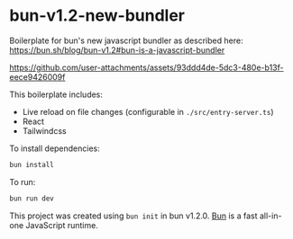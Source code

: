 # bun-v1.2-new-bundler

Boilerplate for bun's new javascript bundler as described here: https://bun.sh/blog/bun-v1.2#bun-is-a-javascript-bundler

https://github.com/user-attachments/assets/93ddd4de-5dc3-480e-b13f-eece9426009f

This boilerplate includes:

- Live reload on file changes (configurable in `./src/entry-server.ts`)
- React
- Tailwindcss

To install dependencies:

```bash
bun install
```

To run:

```bash
bun run dev
```

This project was created using `bun init` in bun v1.2.0. [Bun](https://bun.sh) is a fast all-in-one JavaScript runtime.
